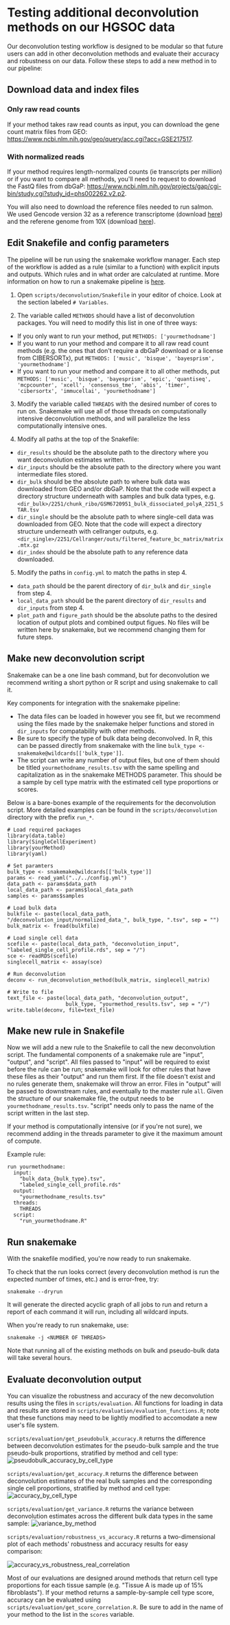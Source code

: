 # Testing additional deconvolution methods on our HGSOC data

Our deconvolution testing workflow is designed to be modular so that future users can add in other deconvolution methods and evaluate their accuracy and robustness on our data.
Follow these steps to add a new method in to our pipeline:

## Download data and index files

### Only raw read counts
If your method takes raw read counts as input, you can download the gene count matrix files from GEO: https://www.ncbi.nlm.nih.gov/geo/query/acc.cgi?acc=GSE217517.

### With normalized reads
If your method requires length-normalized counts (ie transcripts per million) or if you want to compare all methods, you'll need to request to download the FastQ files from dbGaP: https://www.ncbi.nlm.nih.gov/projects/gap/cgi-bin/study.cgi?study_id=phs002262.v2.p2.

You will also need to download the reference files needed to run salmon. We used Gencode version 32 as a reference transcriptome (download [here](https://ftp.ebi.ac.uk/pub/databases/gencode/Gencode_human/release_32/gencode.v32.transcripts.fa.gz)) and the referene genome from 10X (download [here](https://cf.10xgenomics.com/supp/cell-exp/refdata-gex-GRCh38-2020-A.tar.gz)).

## Edit Snakefile and config parameters

The pipeline will be run using the snakemake workflow manager. Each step of the workflow is added as a rule (similar to a function) with explicit inputs and outputs. Which rules and in what order are calculated at runtime.
More information on how to run a snakemake pipeline is [here](https://snakemake.readthedocs.io/en/stable/).

1. Open `scripts/deconvolution/Snakefile` in your editor of choice. Look at the section labeled `# Variables`.

2. The variable called `METHODS` should have a list of deconvolution packages. You will need to modify this list in one of three ways:
  - If you only want to run your method, put `METHODS: ['yourmethodname']`
  - If you want to run your method and compare it to all raw read count methods (e.g. the ones that don't require a dbGaP download or a license from CIBERSORTx), put `METHODS: ['music', 'bisque', 'bayesprism', 'yourmethodname']`
  - If you want to run your method and compare it to all other methods, put `METHODS: ['music', 'bisque', 'bayesprism', 'epic', 'quantiseq', 'mcpcounter', 'xcell', 'consensus_tme', 'abis', 'timer', 'cibersortx', 'immucellai', 'yourmethodname']`

3. Modify the variable called `THREADS` with the desired number of cores to run on. Snakemake will use all of those threads on computationally intensive deconvolution methods, and will parallelize the less computationally intensive ones.

4. Modify all paths at the top of the Snakefile:
  - `dir_results` should be the absolute path to the directory where you want deconvolution estimates written.
  - `dir_inputs` should be the absolute path to the directory where you want intermediate files stored.
  - `dir_bulk` should be the absolute path to where bulk data was downloaded from GEO and/or dbGaP. Note that the code will expect a directory structure underneath with samples and bulk data types, e.g. `<dir_bulk>/2251/chunk_ribo/GSM6720951_bulk_dissociated_polyA_2251_STAR.tsv`
  - `dir_single` should be the absolute path to where single-cell data was downloaded from GEO. Note that the code will expect a directory structure underneath with cellranger outputs, e.g. `<dir_single>/2251/Cellranger/outs/filtered_feature_bc_matrix/matrix.mtx.gz`
  - `dir_index` should be the absolute path to any reference data downloaded.

5. Modify the paths in `config.yml` to match the paths in step 4.
  - `data_path` should be the parent directory of `dir_bulk` and `dir_single` from step 4.
  - `local_data_path` should be the parent directory of `dir_results` and `dir_inputs` from step 4.
  - `plot_path` and `figure_path` should be the absolute paths to the desired location of output plots and combined output figues. No files will be written here by snakemake, but we recommend changing them for future steps.

## Make new deconvolution script

Snakemake can be a one line bash command, but for deconvolution we recommend writing a short python or R script and using snakemake to call it.

Key components for integration with the snakemake pipeline:
- The data files can be loaded in however you see fit, but we recommend using the files made by the snakemake helper functions and stored in `dir_inputs` for compatability with other methods. 
- Be sure to specify the type of bulk data being deconvolved. In R, this can be passed directly from snakemake with the line `bulk_type <- snakemake@wildcards[['bulk_type']]`.
- The script can write any number of output files, but one of them should be titled `yourmethodname_results.tsv` with the same spelling and capitalization as in the snakemake METHODS parameter. This should be a sample by cell type matrix with the estimated cell type proportions or scores.

Below is a bare-bones example of the requirements for the deconvolution script. More detailed examples can be found in the `scripts/deconvolution` directory with the prefix `run_*`.

```
# Load required packages
library(data.table)
library(SingleCellExperiment)
library(yourMethod)
library(yaml)

# Set paramters
bulk_type <- snakemake@wildcards[['bulk_type']]
params <- read_yaml("../../config.yml")
data_path <- params$data_path
local_data_path <- params$local_data_path
samples <- params$samples

# Load bulk data
bulkfile <- paste(local_data_path, "/deconvolution_input/normalized_data_", bulk_type, ".tsv", sep = "")
bulk_matrix <- fread(bulkfile)

# Load single cell data
scefile <- paste(local_data_path, "deconvolution_input", "labeled_single_cell_profile.rds", sep = "/")
sce <- readRDS(scefile)
singlecell_matrix <- assay(sce)

# Run deconvolution
deconv <- run_deconvolution_method(bulk_matrix, singlecell_matrix)

# Write to file
text_file <- paste(local_data_path, "deconvolution_output",
                   bulk_type, "yourmethod_results.tsv", sep = "/")
write.table(deconv, file=text_file)
```

## Make new rule in Snakefile

Now we will add a new rule to the Snakefile to call the new deconvolution script. The fundamental components of a snakemake rule are "input", "output", and "script". All files passed to "input" will be required to exist before the rule can be run; snakemake will look for other rules that have these files as their "output" and run them first. If the file doesn't exist and no rules generate them, snakemake will throw an error. Files in "output" will be passed to downstream rules, and eventually to the master rule `all`. Given the structure of our snakemake file, the output needs to be `yourmethodname_results.tsv`. "script" needs only to pass the name of the script written in the last step.

If your method is computationally intensive (or if you're not sure), we recommend adding in the threads parameter to give it the maximum amount of compute. 

Example rule:
```
run yourmethodname:
  input:
    "bulk_data_{bulk_type}.tsv",
    "labeled_single_cell_profile.rds"
  output:
    "yourmethodname_results.tsv"
  threads:
    THREADS
  script:
    "run_yourmethodname.R"
```

## Run snakemake
With the snakefile modified, you're now ready to run snakemake.

To check that the run looks correct (every deconvolution method is run the expected number of times, etc.) and is error-free, try:

```
snakemake --dryrun
```

It will generate the directed acyclic graph of all jobs to run and return a report of each command it will run, including all wildcard inputs.

When you're ready to run snakemake, use:

```
snakemake -j <NUMBER OF THREADS>
```

Note that running all of the existing methods on bulk and pseudo-bulk data will take several hours.

## Evaluate deconvolution output

You can visualize the robustness and accuracy of the new deconvolution results using the files in `scripts/evaluation`. All functions for loading in data and results are stored in `scripts/evaluation/evaluation_functions.R`; note that these functions may need to be lightly modified to accomodate a new user's file system.

`scripts/evaluation/get_pseudobulk_accuracy.R` returns the difference between deconvolution estimates for the pseudo-bulk sample and the true pseudo-bulk proportions, stratified by method and cell type: 
![pseudobulk_accuracy_by_cell_type](https://user-images.githubusercontent.com/14189222/204381205-c8846d7d-a881-4826-9f72-454ee59c9584.png)

`scripts/evaluation/get_accuracy.R` returns the difference between deconvolution estimates of the real bulk samples and the corresponding single cell proportions, stratified by method and cell type:
![accuracy_by_cell_type](https://user-images.githubusercontent.com/14189222/204381122-3cd9f044-12d2-4f89-a423-cfb79a1f5296.png) 

`scripts/evaluation/get_variance.R` returns the variance between deconvolution estimates across the different bulk data types in the same sample:
![variance_by_method](https://user-images.githubusercontent.com/14189222/204381298-48b7ca68-602f-4bce-bf6b-d9e6824879d3.png)

`scripts/evaluation/robustness_vs_accuracy.R` returns a two-dimensional plot of each methods' robustness and accuracy results for easy comparison: 

![accuracy_vs_robustness_real_correlation](https://user-images.githubusercontent.com/14189222/204381624-fe76b09a-3dc5-44b5-9fde-f77bf338c5fb.png)

Most of our evaluations are designed around methods that return cell type proportions for each tissue sample (e.g. "Tissue A is made up of 15% fibroblasts"). If your method returns a sample-by-sample cell type score, accuracy can be evaluated using `scripts/evaluation/get_score_correlation.R`. Be sure to add in the name of your method to the list in the `scores` variable.
